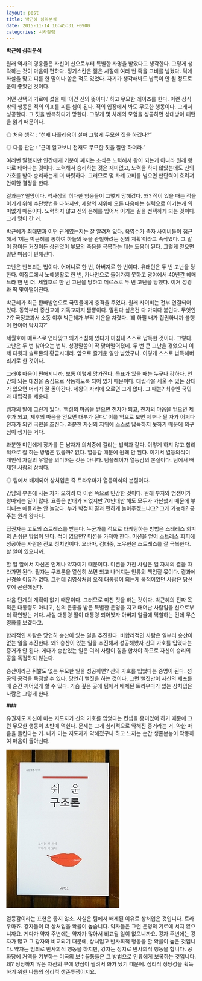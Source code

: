 ```yaml
---
layout: post
title: 박근혜 심리분석
date: 2015-11-14 16:45:31 +0900
categories: 시사칼럼
---
```

**박근혜 심리분석** 

  


원래 역사의 영웅들은 자신이 신으로부터 특별한 사명을 받았다고 생각한다. 그렇게 생각하는 것이 마음이 편하다. 징기스칸은 젊은 시절에 여러 번 죽을 고비를 넘겼다. 턱에 화살을 맞고 피를 한 말이나 쏟은 적도 있었다. 자기가 생각해봐도 납득이 안 될 정도로 운이 좋았던 것이다. 

  


어떤 선택의 기로에 섰을 때 ‘이건 신의 뜻이다.’ 하고 무모한 레이즈를 한다. 이런 상식 밖의 행동은 적의 의표를 찌른 셈이 된다. 적의 입장에서 봐도 무모한 행동이다. 그래서 성공한다. 그 짓을 반복하다가 망한다. 그렇게 몇 차례의 모험을 성공하면 상대방이 패턴을 읽기 때문이다. 

  


◎ 처음 생각 : “천재 나폴레옹이 설마 그렇게 무모한 짓을 하겠나?”  
      
◎ 다음 판단 : “근데 알고보니 천재도 무모한 짓을 잘만 하더라.” 

  


여러번 말했지만 인간에게 기분이 째지는 소식은 노력해서 왕이 되는게 아니라 원래 왕자로 태어나는 것이다. 노력해서 승리하는 것은 재미없고, 노력을 하지 않았는데도 신의 가호를 받아 승리하는게 더 짜릿하다. 그러므로 몇 차례 고비를 넘으면 판단력이 흐려져 안이한 결정을 한다. 

  


결과는? 멸망이다. 역사상의 허다한 영웅들이 그렇게 망해갔다. 왜? 적이 있을 때는 적을 이기기 위해 수단방법을 다하지만, 제왕의 지위에 오른 다음에는 실력으로 이기는게 의미없기 때문이다. 노력하지 않고 신의 은혜를 입어서 이기는 길을 선택하게 되는 것이다. 그게 맛이 간 거. 

  


박근혜가 최태민과 어떤 관계였는지는 잘 알려져 있다. 육영수가 죽자 사이비들이 접근해서 ‘이는 박근혜를 통하여 하늘의 뜻을 관철하려는 신의 계획’이라고 속삭였다. 그 말이 참이든 거짓이든 상관없이 부모의 죽음을 극복하는 데는 도움이 된다. 그렇게 믿으면 일단 마음이 편해진다. 

  


고난은 반복되는 법이다. 어머니로 한 번, 아버지로 한 번이다. 유태인은 두 번 고난을 당한다. 이집트에서 노예생활로 한 번, 가나안으로 들어가지 못하고 광야에서 40년간 헤매느라 한 번 더. 세월호로 한 번 고난을 당하고 메르스로 두 번 고난을 당했다. 이거 성경과 딱 맞아떨어진다. 

  


박근혜가 최근 환빠발언으로 국민들에게 충격을 주었다. 원래 사이비는 전부 연결되어 있다. 동학부터 증산교에 기독교까지 짬뽕이다. 말된다 싶은건 다 가져다 붙인다. 무엇인가? 국정교과서 소동 이후 박근혜가 부쩍 기운을 차렸다. ‘왜 하필 내가 집권하니까 불행이 연이어 닥치지?’ 

  


세월호에 메르스로 연타맞고 의기소침해 있다가 마침내 스스로 납득한 것이다. 그렇다. 고난은 두 번 찾아오는 법칙. 성경말씀이 딱 맞아떨어졌네. 두 번 큰 고난을 겪었으니 이제 다윗과 솔로몬의 황금시대라. 앞으로 즐거운 일만 남았구나. 이렇게 스스로 납득해버리기로 한 것이다. 

  


그래야 마음이 편해지니까. 보통 이렇게 망가진다. 목표가 있을 때는 누구나 강하다. 인간의 뇌는 대칭을 중심으로 작동하도록 되어 있기 때문이다. 대립각을 세울 수 있는 상대가 있으면 머리가 잘 돌아간다. 제왕의 자리에 오르면 그게 없다. 그 때는? 최후엔 국민과 대립각을 세운다. 

  


맹자의 말에 그런게 있다. ‘백성의 마음을 얻으면 천자가 되고, 천자의 마음을 얻으면 제후가 되고, 제후의 마음을 얻으면 대부가 된다.’ 이를 역으로 보면 제후나 될 자가 어쩌다 천자가 되면 국민을 조진다. 과분한 자신의 지위에 스스로 납득하지 못하기 때문에 의구심이 생기는 거다. 

  


과분한 미인에게 장가를 든 남자가 의처증에 걸리는 법칙과 같다. 이렇게 하지 않고 합리적으로 잘 하는 방법은 없을까? 없다. 열등감 때문에 원래 안 된다. 여기서 열등의식이 개인적 자질의 우열을 의미하는 것은 아니다. 팀플레이가 열등감의 본질이다. 팀에서 배제된 사람의 상처다. 

  


◎ 팀에서 배제되어 상처입은 즉 트라우마가 열등의식의 본질이다. 

  


강남의 부촌에 사는 자가 오히려 더 이런 쪽으로 민감한 것이다. 원래 부자와 범생이가 왕따되는 일이 많다. 요즘은 반대가 되었지만 70년대만 해도 모두가 가난했기 때문에 부티내는 애들과는 안 놀았다. 누가 박정희 딸과 편하게 놀아주겠느냐고? 그게 가능해? 공주는 원래 왕따다. 

  


집권자는 고도의 스트레스를 받는다. 누군가를 적으로 타케팅하는 방법은 스테레스 회피의 손쉬운 방법이 된다. 적이 없으면? 미션을 가져야 한다. 미션을 얻어 스트레스 회피에 성공하는 사람은 진보 정치인이다. 오바마, 김대중, 노무현은 스트레스를 잘 극복한다. 할 일이 있으니까. 

  


할 일 앞에서 자신은 언제나 약자이기 때문이다. 미션을 가진 사람은 일 자체의 결을 따라가면 된다. 필자는 구조론을 열심히 쓰면 되고 나머지는 인류의 책임질 몫이다. 결과에 신경쓸 이유가 없다. 그런데 김영삼처럼 오직 대통령이 되는게 목적이었던 사람은 당선 후에 곤란해진다. 

  


다음 단계의 계획이 없기 때문이다. 그러므로 미친 짓을 하는 것이다. 박근혜의 진짜 목적은 대통령도 아니고, 신의 은총을 받은 특별한 운명을 지고 태어난 사람임을 신으로부터 확인받는 거다. 사실 대통령 딸이 대통령 되어봤자 아버지 얼굴에 먹칠하는 건데 무슨 영화를 보겠다고. 

  


합리적인 사람은 당연히 승산이 있는 일을 추진한다. 비합리적인 사람은 일부러 승산이 없는 일을 추진한다. 왜? 승산이 있는 일을 추진해서 성공해봤자 신의 가호를 입었다는 증거가 안 된다. 게다가 승산있는 일은 여러 사람이 힘을 합쳐야 하므로 자신이 승리의 공을 독점하지 않는다. 

  


승산이라곤 쥐뿔도 없는 무모한 일을 성공하면? 신의 가호를 입었다는 증명이 된다. 성공의 공적을 독점할 수 있다. 당연히 뻘짓을 하는 것이다. 그런 뻘짓만이 자신의 세포를 매 순간 깨어있게 할 수 있다. 가슴 깊은 곳에 팀에서 배제된 트라우마가 있는 상처입은 사람은 그렇게 한다. 

  


**###**

  


유권자도 자신이 미는 지도자가 신의 가호를 입었다는 컨셉을 흥미있어 하기 때문에 그런 무모한 행동이 초반에 먹힌다. 문제는 그게 심리적으로 약해진 증거라는 거. 약한 마음을 들킨다는 거. 내가 미는 지도자가 약해졌구나 하고 느끼는 순간 생존본능이 작동하여 마음이 돌아선다.

  


  






<img src="files/attach/images/199/737/638/DSC01488.JPG" alt="DSC01488.JPG" width="300" height="419" /> 

  


열등감이라는 표현은 좋지 않소. 사실은 팀에서 배제된 이유로 상처입은 것입니다. 트라우마죠. 강자들이 더 상처입을 확률이 높습니다. 약자들은 그런 운명의 기로에 서지 않으니까요. 게다가 약자 주변에는 약자가 많아서 비교될 일이 없으니까요. 강자 주변에는 강자가 많고 그 강자와 비교되기 때문에, 상처입고 반사회적 행동을 할 확률이 높은 것입니다. 약자는 범죄로 반사회적 행동을 하지만, 강자는 정치로 반사회적 행동을 합니다. 공화당에 거액을 기부하는 미국의 보수꼴통들은 그 방법으로 인류에게 보복하는 것입니다. 왜? 정당하지 않은 자신의 부에 양심이 찔려서 화가 났기 때문에. 심리적 정당성을 획득하기 위한 나름의 심리적 생존투쟁이지요.